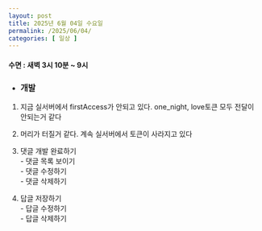 ```yaml
---
layout: post
title: 2025년 6월 04일 수요일
permalink: /2025/06/04/
categories: [ 일상 ]
---
```

#### 수면 : 새벽 3시 10분 ~ 9시
* ### 개발
1. 지금 실서버에서 firstAccess가 안되고 있다. one_night, love토큰 모두 전달이 안되는거 같다
1. 머리가 터질거 같다. 계속 실서버에서 토큰이 사라지고 있다

1. 댓글 개발 완료하기<br>- 댓글 목록 보이기<br>- 댓글 수정하기<br>- 댓글 삭제하기
1. 답글 저장하기<br>- 답글 수정하기<br>- 답글 삭제하기
